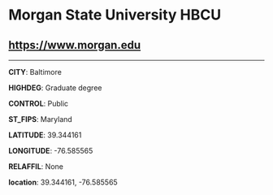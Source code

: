 # Morgan State University HBCU
## <https://www.morgan.edu>
---
**CITY**: Baltimore

**HIGHDEG**: Graduate degree

**CONTROL**: Public

**ST_FIPS**: Maryland

**LATITUDE**: 39.344161

**LONGITUDE**: -76.585565

**RELAFFIL**: None

**location**: 39.344161, -76.585565